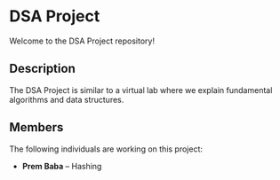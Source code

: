 # DSA Project

Welcome to the DSA Project repository!

## Description

The DSA Project is similar to a virtual lab where we explain fundamental algorithms and data structures.

## Members

The following individuals are working on this project:

- **Prem Baba** – Hashing

